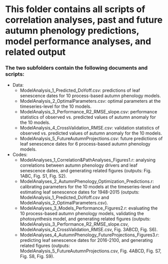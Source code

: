 # This folder contains all scripts of correlation analyses, past and future autumn phenology predictions, model performance analyses, and related output

### The two subfolders contain the following documents and scripts:
- Data:
	- ModelAnalysis_1_Predicted_DoYoff.csv: predictions of leaf senescence dates for 10 process-based autumn phenology models.
	- ModelAnalysis_2_OptimalParameters.csv: optimal parameters at the timeseries-level for the 10 models.
	- ModelAnalysis_3_Performance_R2_RMSE_slope.csv: performance statistics of observed vs. predicted values of autumn anomaly for the 10 models.
	- ModelAnalysis_4_CrossValidation_RMSE.csv: validation statistics of observed vs. predicted values of autumn anomaly for the 10 models.
	- ModelAnalysis_5_FutureAutumnProjections.csv: future predictions of leaf senescence dates for 6 process-based autumn phenology models.
- Codes:
	- ModelAnalyses_1_Correlation&PathAnalyses_Figures1.r: analysing correlations between autumn phenology drivers and leaf senescence dates, and generating related figures (outputs: Fig. 1ABC, Fig. S1, Fig. S2).
	- ModelAnalyses_2_AutumnPhenology_Optimization_Predictions.r: calibrating parameters for the 10 models at the timeseries-level and estimating leaf senescence dates for 1948-2015 (outputs: ModelAnalysis_1_Predicted_DoYoff.csv and ModelAnalysis_2_OptimalParameters.csv).
	- ModelAnalyses_3_Models_Performance_Figures2.r: evaluating the 10 process-based autumn phenology models, validating the photosynthesis model, and generating related figures (outputs: ModelAnalysis_3_Performance_R2_RMSE_slope.csv, ModelAnalysis_4_CrossValidation_RMSE.csv, Fig. 3ABCD, Fig. S6).
	- ModelAnalyses_4_AutumnPhenology_FutureProjections_Figures3.r: predicting leaf senescence dates for 2016-2100, and generating related figures (outputs: ModelAnalysis_5_FutureAutumnProjections.csv, Fig. 4ABCD, Fig. S7, Fig. S8, Fig. S9).
